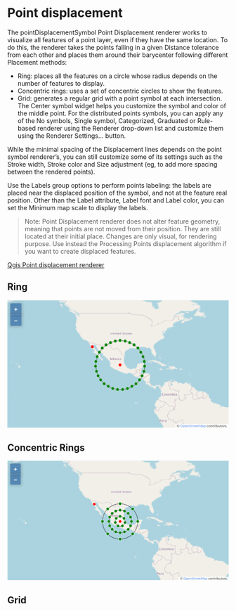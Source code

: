# Point displacement

The pointDisplacementSymbol Point Displacement renderer works to visualize all features of a point layer, even if they have the same location. To do this, the renderer takes the points falling in a given Distance tolerance from each other and places them around their barycenter following different Placement methods:

* Ring: places all the features on a circle whose radius depends on the number of features to display.
* Concentric rings: uses a set of concentric circles to show the features.
* Grid: generates a regular grid with a point symbol at each intersection.
The Center symbol widget helps you customize the symbol and color of the middle point. For the distributed points symbols, you can apply any of the No symbols, Single symbol, Categorized, Graduated or Rule-based renderer using the Renderer drop-down list and customize them using the Renderer Settings… button.

While the minimal spacing of the Displacement lines depends on the point symbol renderer’s, you can still customize some of its settings such as the Stroke width, Stroke color and Size adjustment (eg, to add more spacing between the rendered points).

Use the Labels group options to perform points labeling: the labels are placed near the displaced position of the symbol, and not at the feature real position. Other than the Label attribute, Label font and Label color, you can set the Minimum map scale to display the labels.

> Note: Point Displacement renderer does not alter feature geometry, meaning that points are not moved from their position. They are still located at their initial place. Changes are only visual, for rendering purpose. Use instead the Processing Points displacement algorithm if you want to create displaced features.

[Qgis Point displacement renderer](https://docs.qgis.org/3.22/en/docs/user_manual/working_with_vector/vector_properties.html#point-displacement-renderer)


## Ring
![Salario básico](./docs/mexico-ring.png)

## Concentric Rings

![Salario básico](./docs/mexico-concentric-rings.png)

## Grid